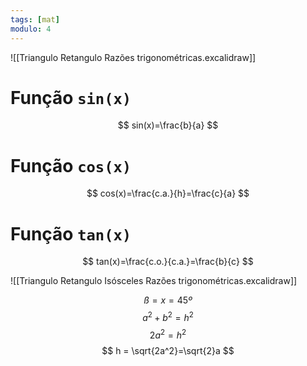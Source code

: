 ```yaml
---
tags: [mat]
modulo: 4
---
```


![[Triangulo Retangulo Razões trigonométricas.excalidraw]]
# Função `sin(x)`
$$
sin(x)=\frac{b}{a}
$$
# Função `cos(x)`
$$
cos(x)=\frac{c.a.}{h}=\frac{c}{a}
$$
# Função `tan(x)`
$$
tan(x)=\frac{c.o.}{c.a.}=\frac{b}{c}
$$

![[Triangulo Retangulo Isósceles Razões trigonométricas.excalidraw]]

$$
ß=x=45º
$$
$$
a^2+b^2=h^2
$$
$$
2a^2=h^2
$$
$$
h = \sqrt{2a^2}=\sqrt{2}a
$$
